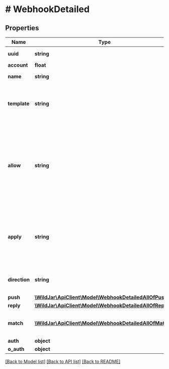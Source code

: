 # # WebhookDetailed

## Properties

Name | Type | Description | Notes
------------ | ------------- | ------------- | -------------
**uuid** | **string** | The webhook&#39;s UUID. | [optional]
**account** | **float** | The account ID | [optional]
**name** | **string** | A descriptive name for the webhook. | [optional]
**template** | **string** | If using a predefined webhook template, the name of the template. If custom, &#x60;\&quot;none\&quot;&#x60;. | [optional]
**allow** | **string** | Allow this webhook to process communication to:   * &#x60;strict&#x60; - Only the configured account.   * &#x60;all&#x60; - The configured account and all child accounts.   * &#x60;only-accounts&#x60; - Only child accounts of the configured account. | [optional]
**apply** | **string** | Apply the webhook to which communication types:   * &#x60;call&#x60; - Calls.   * &#x60;sms&#x60; - SMS messages.   * &#x60;all&#x60; - All communication types. | [optional]
**direction** | **string** | The direction of the interaction:   * &#x60;inbound&#x60;   * &#x60;outbound&#x60; | [optional]
**push** | [**\WildJar\ApiClient\Model\WebhookDetailedAllOfPush**](WebhookDetailedAllOfPush.md) |  | [optional]
**reply** | [**\WildJar\ApiClient\Model\WebhookDetailedAllOfReply**](WebhookDetailedAllOfReply.md) |  | [optional]
**match** | [**\WildJar\ApiClient\Model\WebhookDetailedAllOfMatch[]**](WebhookDetailedAllOfMatch.md) | An array of objects which must match for this webhook to fire. | [optional]
**auth** | **object** |  | [optional]
**o_auth** | **object** |  | [optional]

[[Back to Model list]](../../README.md#models) [[Back to API list]](../../README.md#endpoints) [[Back to README]](../../README.md)

